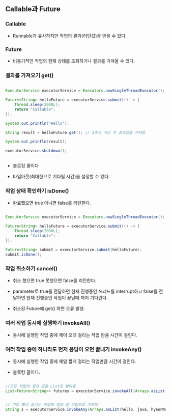 ## Callable과 Future

### Callable

- Runnable과 유사하지만 작업의 결과(리턴값)을 받을 수 있다.

### Future 

- 비동기적인 작업의 현재 상태를 조회하거나 결과를 가져올 수 있다.

### 결과를 가져오기 get()

```java

ExecutorService executorService = Executors.newSingleThreadExecutor();

Future<String> helloFuture = executorService.submit(() -> {
    Thread.sleep(2000L);
    return "Callable";
});

System.out.println("Hello");

String result = helloFuture.get(); // 2초가 지난 후 결과값을 가져옴

System.out.println(result);

executorService.shutdown();



```

- 블로킹 콜이다

- 타임아웃(최대한으로 기다릴 시간)을 설정할 수 있다.

### 작업 상태 확인하기 isDone()

- 완료했으면 true 아니면 false를 리턴한다.

```java

ExecutorService executorService = Executors.newSingleThreadExecutor();

Future<String> helloFuture = executorService.submit(() -> {
    Thread.sleep(2000L);
    return "Callable";
});

Future<String> submit = executorService.submit(helloFuture);
submit.isDone();

```

### 작업 취소하기 cancel()

- 취소 했으면 true 못했으면 false를 리턴한다.

- parameter로 true를 전달하면 현재 진행중인 쓰레드를 interrupt하고 false를 전달하면 현재 진행중인 작업이 끝날때 까지 기다린다.

- 취소된 Future에 get() 하면 오류 발생. 

### 여러 작업 동시에 실행하기 invokeAll()

- 동시에 실행한 작업 중에 제이 오래 걸리는 작업 만큼 시간이 걸린다.

### 여러 작업 중에 하나라도 먼저 응답이 오면 끝내기 invokeAny()

- 동시에 실행한 작업 중에 제일 짧게 걸리는 작업만큼 시간이 걸린다.

- 블록킹 콜이다.

```java

//모든 작업의 결과 값을 List로 받아옴
List<Future<String>> futures = executorService.invokeAll(Arrays.asList(hello, java, hyeonWoo));


// 가장 빨리 끝나는 작업의 결과 값 타입으로 가져옴
String s = executorService.invokeAny(Arrays.asList(hello, java, hyeonWoo));

```
